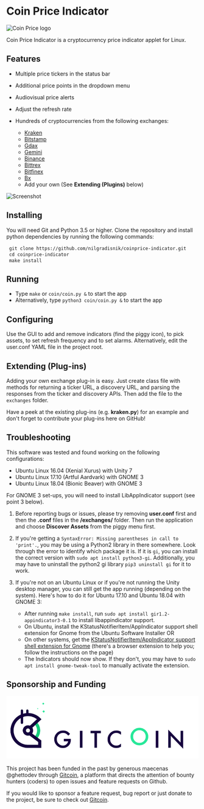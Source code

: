 # Coin Price Indicator

![Coin Price logo](https://raw.github.com/nilgradisnik/coinprice-indicator/master/resources/logo_124px.png)

Coin Price Indicator is a cryptocurrency price indicator applet for Linux.

## Features

* Multiple price tickers in the status bar
* Additional price points in the dropdown menu
* Audiovisual price alerts
* Adjust the refresh rate
* Hundreds of cryptocurrencies from the following exchanges:

	* [Kraken](https://www.kraken.com)
	* [Bitstamp](https://www.bitstamp.net)
	* [Gdax](https://www.gdax.com)
	* [Gemini](https://www.gemini.com)
	* [Binance](https://www.binance.com)
	* [Bittrex](https://bittrex.com)
	* [Bitfinex](https://www.bitfinex.com/)
	* [Bx](https://www.bx.in.th/)
	* Add your own (See **Extending (Plugins)** below)

![Screenshot](https://raw.githubusercontent.com/nilgradisnik/coinprice-indicator/master/resources/screenshot.png)

## Installing

You will need Git and Python 3.5 or higher.
Clone the repository and install python dependencies by running the following commands:

```
 git clone https://github.com/nilgradisnik/coinprice-indicator.git
 cd coinprice-indicator
 make install
```

## Running

* Type `make` or `coin/coin.py &` to start the app
* Alternatively, type `python3 coin/coin.py &` to start the app

## Configuring

Use the GUI to add and remove indicators (find the piggy icon), to pick assets, to set refresh frequency and to set alarms. Alternatively, edit the user.conf YAML file in the project root.

## Extending (Plug-ins)

Adding your own exchange plug-in is easy. Just create class file with methods for returning a ticker URL, a discovery URL, and parsing the responses from the ticker and discovery APIs. Then add the file to the `exchanges` folder.

Have a peek at the existing plug-ins (e.g. **kraken.py**) for an example and don't forget to contribute your plug-ins here on GitHub!

## Troubleshooting

This software was tested and found working on the following configurations:
* Ubuntu Linux 16.04 (Xenial Xurus) with Unity 7
* Ubuntu Linux 17.10 (Artful Aardvark) with GNOME 3
* Ubuntu Linux 18.04 (Bionic Beaver) with GNOME 3

For GNOME 3 set-ups, you will need to install LibAppIndicator support (see point 3 below).

1. Before reporting bugs or issues, please try removing **user.conf** first and then the **.conf** files in the **/exchanges/** folder. Then run the application and choose **Discover Assets** from the piggy menu first.

2. If you're getting a `SyntaxError: Missing parentheses in call to 'print'.`, you may be using a Python2 library in there somewhere. Look through the error to identify which package it is. If it is `gi`, you can install the correct version with `sudo apt install python3-gi`. Additionally, you may have to uninstall the python2 gi library `pip3 uninstall gi` for it to work.

3. If you're not on an Ubuntu Linux or if you're not running the Unity desktop manager, you can still get the app running (depending on the system). Here's how to do it for Ubuntu 17.10 and Ubuntu 18.04 with GNOME 3:

	* After running `make install`, run `sudo apt install gir1.2-appindicator3-0.1` to install libappindicator support.
	* On Ubuntu, install the KStatusNotifierItem/AppIndicator support shell extension for Gnome from the Ubuntu Software Installer OR
	* On other systems, get the [KStatusNotifierItem/AppIndicator support shell extension for Gnome](https://extensions.gnome.org/extension/615/appindicator-support/) (there's a browser extension to help you; follow the instructions on the page)
	* The Indicators should now show. If they don't, you may have to `sudo apt install gnome-tweak-tool` to manually activate the extension.

## Sponsorship and Funding

![Gitcoin logo](resources/gitcoin.png)

This project has been funded in the past by generous maecenas @ghettodev through [Gitcoin](https://gitcoin.co/), a platform that directs the attention of bounty hunters (coders) to open issues and feature requests on Github.

If you would like to sponsor a feature request, bug report or just donate to the project, be sure to check out [Gitcoin](https://gitcoin.co/).
